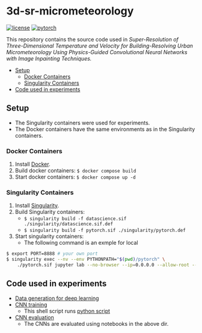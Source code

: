 # 3d-sr-micrometeorology <!-- omit in toc -->

[![license](https://img.shields.io/badge/license-CC%20BY--NC--SA-informational)](https://creativecommons.org/licenses/by-nc-sa/4.0/legalcode) [![pytorch](https://img.shields.io/badge/PyTorch-1.11.0-informational)](https://pytorch.org/)

This repository contains the source code used in *Super-Resolution of Three-Dimensional Temperature and Velocity for Building-Resolving Urban Micrometeorology Using Physics-Guided Convolutional Neural Networks with Image Inpainting Techniques.*

- [Setup](#setup)
  - [Docker Containers](#docker-containers)
  - [Singularity Containers](#singularity-containers)
- [Code used in experiments](#code-used-in-experiments)

## Setup

- The Singularity containers were used for experiments.
- The Docker containers have the same environments as in the Singularity containers.

### Docker Containers

1. Install [Docker](https://docs.docker.com/get-started/).
1. Build docker containers: `$ docker compose build`
1. Start docker containers: `$ docker compose up -d`

### Singularity Containers

1. Install [Singularity](https://docs.sylabs.io/guides/3.0/user-guide/quick_start.html).
1. Build Singularity containers:
    - `$ singularity build -f datascience.sif ./singularity/datascience.sif.def`
    - `$ singularity build -f pytorch.sif ./singularity/pytorch.def`
2. Start singularity containers:
    - The following command is an exmple for local

```sh
$ export PORT=8888 # your own port
$ singularity exec --nv --env PYTHONPATH="$(pwd)/pytorch" \
    ./pytorch.sif jupyter lab --no-browser --ip=0.0.0.0 --allow-root --LabApp.token='' --port=$PORT
```

## Code used in experiments

- [Data generation for deep learning](./datascience/script/make_dl_data_using_outside_lr_builds.py)
- [CNN training](./pytorch/script/train_model.sh)
  - This shell script runs [python script](./pytorch/script/train_model.py)
- [CNN evaluation](./pytorch/notebook)
  - The CNNs are evaluated using notebooks in the above dir.


